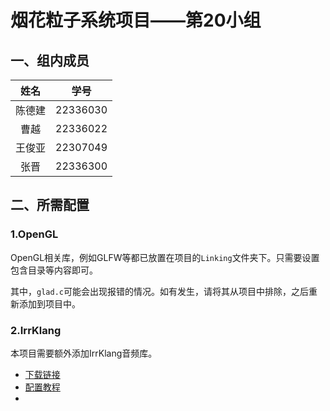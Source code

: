 # 烟花粒子系统项目——第20小组

## 一、组内成员

|姓名|学号|
|:-:|:-:|
|陈德建|22336030|
|曹越|22336022|
|王俊亚|22307049|
|张晋|22336300|

## 二、所需配置

### 1.OpenGL

OpenGL相关库，例如GLFW等都已放置在项目的`Linking`文件夹下。只需要设置包含目录等内容即可。

其中，`glad.c`可能会出现报错的情况。如有发生，请将其从项目中排除，之后重新添加到项目中。

### 2.IrrKlang

本项目需要额外添加IrrKlang音频库。

* [下载链接](https://www.ambiera.com/irrklang/downloads.html)
* [配置教程](https://blog.csdn.net/weixin_46525412/article/details/120639492)
* 
